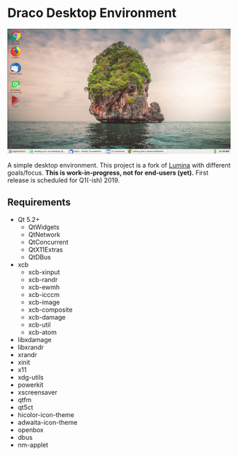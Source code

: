 # Draco Desktop Environment

![screenshot](screenshot-01.jpg)


A simple desktop environment. This project is a fork of [Lumina](https://github.com/lumina-desktop/lumina/commit/9ca1d49ef773adae2a26758a61c9db3b029d93b1) with different goals/focus. **This is work-in-progress, not for end-users (yet).** First release is scheduled for Q1(-ish) 2019.

## Requirements

  * Qt 5.2+
    * QtWidgets
    * QtNetwork
    * QtConcurrent
    * QtX11Extras
    * QtDBus
  * xcb
    * xcb-xinput
    * xcb-randr
    * xcb-ewmh
    * xcb-icccm
    * xcb-image
    * xcb-composite
    * xcb-damage
    * xcb-util
    * xcb-atom
  * libxdamage
  * libxrandr
  * xrandr
  * xinit
  * x11
  * xdg-utils
  * powerkit
  * xscreensaver
  * qtfm
  * qt5ct
  * hicolor-icon-theme
  * adwaita-icon-theme
  * openbox
  * dbus
  * nm-applet



